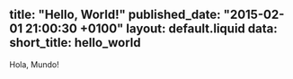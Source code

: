 title: "Hello, World!"
published_date: "2015-02-01 21:00:30 +0100"
layout: default.liquid
data:
  short_title: hello_world
---
Hola, Mundo!
